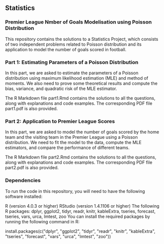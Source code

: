 ## Statistics
### Premier League Nmber of Goals Modelisation using Poisson Distribution

This repository contains the solutions to a Statistics Project, which consists of two independent problems related to Poisson distribution and its application to model the number of goals scored in football.

### Part 1: Estimating Parameters of a Poisson Distribution

In this part, we are asked to estimate the parameters of a Poisson distribution using maximum likelihood estimation (MLE) and method of moments. We also need to prove some theoretical results and compute the bias, variance, and quadratic risk of the MLE estimator.

The R Markdown file part1.Rmd contains the solutions to all the questions, along with explanations and code examples. The corresponding PDF file part1.pdf is also provided.

### Part 2: Application to Premier League Scores

In this part, we are asked to model the number of goals scored by the home team and the visiting team in the Premier League using a Poisson distribution. We need to fit the model to the data, compute the MLE estimators, and compare the performance of different teams.

The R Markdown file part2.Rmd contains the solutions to all the questions, along with explanations and code examples. The corresponding PDF file part2.pdf is also provided.

### Dependencies

To run the code in this repository, you will need to have the following software installed:

R (version 4.0.3 or higher)
RStudio (version 1.4.1106 or higher)
The following R packages: dplyr, ggplot2, tidyr, readr, knitr, kableExtra, tseries, forecast, tseries, vars, urca, lmtest, zoo
You can install the required packages by running the following command in R:


install.packages(c("dplyr", "ggplot2", "tidyr", "readr", "knitr", "kableExtra", "tseries", "forecast", "vars", "urca", "lmtest", "zoo"))
